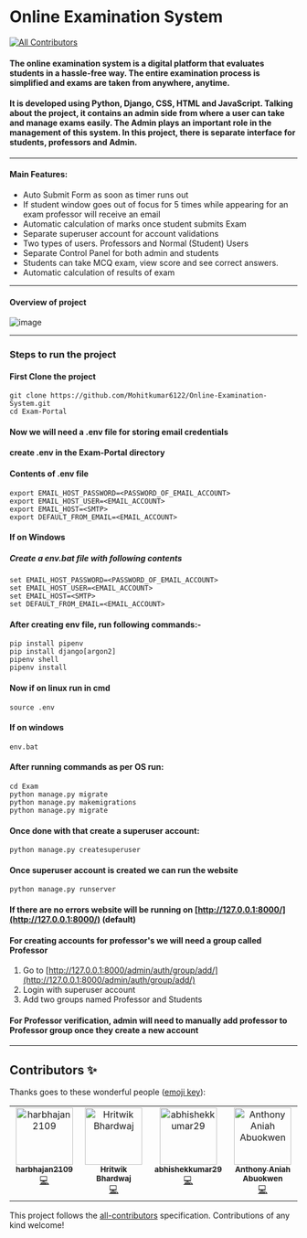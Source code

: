 # Online Examination System
<!-- ALL-CONTRIBUTORS-BADGE:START - Do not remove or modify this section -->
[![All Contributors](https://img.shields.io/badge/all_contributors-4-orange.svg?style=flat-square)](#contributors-)
<!-- ALL-CONTRIBUTORS-BADGE:END -->

#### The online examination system is a digital platform that evaluates students in a hassle-free way. The entire examination process is simplified and exams are taken from anywhere, anytime.
#### It is developed using Python, Django, CSS, HTML and JavaScript. Talking about the project, it contains an admin side from where a user can take and manage exams easily. The Admin plays an important role in the management of this system. In this project, there is separate interface for students, professors and Admin.

---------------------------------------------------------------------------------------------------------------------
#### Main Features:

- Auto Submit Form as soon as timer runs out
- If student window goes out of focus for 5 times while appearing for an exam professor will receive an email
- Automatic calculation of marks once student submits Exam
- Separate superuser account for account validations
- Two types of users. Professors and Normal (Student) Users
- Separate Control Panel for both admin and students
- Students can take MCQ exam, view score and see correct answers.
- Automatic calculation of results of exam

---------------------------------------------------------------------------------------------------------------------

#### Overview of project
![image](https://user-images.githubusercontent.com/47894634/117118618-9c1d1b00-adae-11eb-8b61-a6e87578f8da.png)

---------------------------------------------------------------------------------------------------------------------

### Steps to run the project

#### First Clone the project

```
git clone https://github.com/Mohitkumar6122/Online-Examination-System.git
cd Exam-Portal
```

#### Now we will need a .env file for storing email credentials

#### create .env in the Exam-Portal directory

#### Contents of .env file

```
export EMAIL_HOST_PASSWORD=<PASSWORD_OF_EMAIL_ACCOUNT>
export EMAIL_HOST_USER=<EMAIL_ACCOUNT>
export EMAIL_HOST=<SMTP>
export DEFAULT_FROM_EMAIL=<EMAIL_ACCOUNT>
```

#### If on Windows

##### Create a env.bat file with following contents

```
set EMAIL_HOST_PASSWORD=<PASSWORD_OF_EMAIL_ACCOUNT>
set EMAIL_HOST_USER=<EMAIL_ACCOUNT>
set EMAIL_HOST=<SMTP>
set DEFAULT_FROM_EMAIL=<EMAIL_ACCOUNT>
```

#### After creating env file, run following commands:-

```
pip install pipenv
pip install django[argon2]
pipenv shell
pipenv install
```

#### Now if on linux run in cmd

```
source .env
```

#### If on windows

```
env.bat
```

#### After running commands as per OS run:

```
cd Exam
python manage.py migrate
python manage.py makemigrations
python manage.py migrate
```

#### Once done with that create a superuser account:

```
python manage.py createsuperuser
```

#### Once superuser account is created we can run the website

```
python manage.py runserver
```

#### If there are no errors website will be running on [http://127.0.0.1:8000/](http://127.0.0.1:8000/) (default)

#### For creating accounts for professor's we will need a group called Professor

1. Go to [http://127.0.0.1:8000/admin/auth/group/add/](http://127.0.0.1:8000/admin/auth/group/add/)
2. Login with superuser account
3. Add two groups named Professor and Students

#### For Professor verification, admin will need to manually add professor to Professor group once they create a new account
---------------------------------------------------------------------------------------------------------------------


## Contributors ✨

Thanks goes to these wonderful people ([emoji key](https://allcontributors.org/docs/en/emoji-key)):

<!-- ALL-CONTRIBUTORS-LIST:START - Do not remove or modify this section -->
<!-- prettier-ignore-start -->
<!-- markdownlint-disable -->
<table>
  <tbody>
    <tr>
      <td align="center" valign="top" width="14.28%"><a href="https://github.com/harbhajan2109"><img src="https://avatars.githubusercontent.com/u/56828657?v=4?s=100" width="100px;" alt="harbhajan2109"/><br /><sub><b>harbhajan2109</b></sub></a><br /><a href="https://github.com/Mohitkumar6122/Online-Examination-System/commits?author=harbhajan2109" title="Code">💻</a></td>
      <td align="center" valign="top" width="14.28%"><a href="https://github.com/Hritwik-Bhardwaj"><img src="https://avatars.githubusercontent.com/u/46474138?v=4?s=100" width="100px;" alt="Hritwik Bhardwaj"/><br /><sub><b>Hritwik Bhardwaj</b></sub></a><br /><a href="https://github.com/Mohitkumar6122/Online-Examination-System/commits?author=Hritwik-Bhardwaj" title="Code">💻</a></td>
      <td align="center" valign="top" width="14.28%"><a href="https://github.com/abhishekkumar29"><img src="https://avatars.githubusercontent.com/u/83762781?v=4?s=100" width="100px;" alt="abhishekkumar29"/><br /><sub><b>abhishekkumar29</b></sub></a><br /><a href="https://github.com/Mohitkumar6122/Online-Examination-System/commits?author=abhishekkumar29" title="Code">💻</a></td>
      <td align="center" valign="top" width="14.28%"><a href="https://github.com"><img src="https://avatars.githubusercontent.com/u/20371468?v=4?s=100" width="100px;" alt="Anthony Aniah Abuokwen"/><br /><sub><b>Anthony Aniah Abuokwen</b></sub></a><br /><a href="https://github.com/Mohitkumar6122/Online-Examination-System/commits?author=anthonyaniah" title="Code">💻</a></td>
    </tr>
  </tbody>
</table>

<!-- markdownlint-restore -->
<!-- prettier-ignore-end -->

<!-- ALL-CONTRIBUTORS-LIST:END -->

This project follows the [all-contributors](https://github.com/all-contributors/all-contributors) specification. Contributions of any kind welcome!
